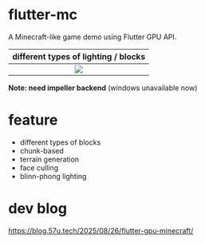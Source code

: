 # flutter-mc

A Minecraft-like game demo using Flutter GPU API.

|different types of lighting / blocks|
|:---:|
|![](./screenshots/main.png)|


**Note: need impeller backend** (windows unavailable now)

# feature
- different types of blocks
- chunk-based
- terrain generation
- face culling
- blinn-phong lighting


# dev blog

https://blog.57u.tech/2025/08/26/flutter-gpu-minecraft/